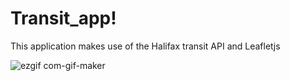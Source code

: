 # Transit_app!
This application makes use of the Halifax transit API and Leafletjs


![ezgif com-gif-maker](https://user-images.githubusercontent.com/33691525/157578107-d4711da8-10ce-48ba-b8a1-fe624866bd78.gif)
